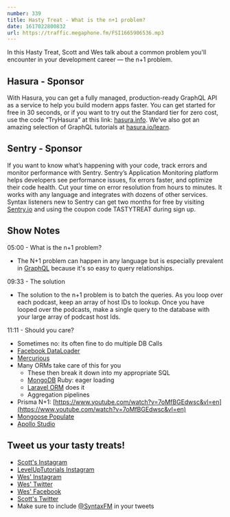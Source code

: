 ```yaml
---
number: 339
title: Hasty Treat - What is the n+1 problem?
date: 1617022800832
url: https://traffic.megaphone.fm/FSI1665906536.mp3
---
```


In this Hasty Treat, Scott and Wes talk about a common problem you'll encounter in your development career — the n+1 problem.

## Hasura - Sponsor
With Hasura, you can get a fully managed, production-ready GraphQL API as a service to help you build modern apps faster. You can get started for free in 30 seconds, or if you want to try out the Standard tier for zero cost, use the code “TryHasura” at this link: [hasura.info](https://hasura.info/freetrial). We’ve also got an amazing selection of GraphQL tutorials at [hasura.io/learn](https://hasura.io/learn).

## Sentry - Sponsor
If you want to know what’s happening with your code, track errors and monitor performance with Sentry. Sentry’s Application Monitoring platform helps developers see performance issues, fix errors faster, and optimize their code health. Cut your time on error resolution from hours to minutes. It works with any language and integrates with dozens of other services. Syntax listeners new to Sentry can get two months for free by visiting [Sentry.io](https://sentry.io/) and using the coupon code TASTYTREAT during sign up.

## Show Notes
05:00 - What is the n+1 problem?
* The N+1 problem can happen in any language but is especially prevalent in [GraphQL](https://graphql.org/) because it's so easy to query relationships.

09:33 - The solution
* The solution to the n+1 problem is to batch the queries. As you loop over each podcast, keep an array of host IDs to lookup. Once you have looped over the podcasts, make a single query to the database with your large array of podcast host Ids.

11:11 - Should you care?
* Sometimes no: its often fine to do multiple DB Calls
* [Facebook DataLoader](https://github.com/topics/facebook-dataloader)
* [Mercurious](https://github.com/mercurius-js/mercurius)
* Many ORMs take care of this for you
  * These then break it down into my appropriate SQL
  * [MongoDB](https://www.mongodb.com/) Ruby: eager loading
  * [Laravel ORM](https://laravel.com/docs/5.0/eloquent) does it
  * Aggregation pipelines
* Prisma N+1: [https://www.youtube.com/watch?v=7oMfBGEdwsc&vl=en](https://www.youtube.com/watch?v=7oMfBGEdwsc&vl=en)
* [Mongoose Populate](https://mongoosejs.com/docs/populate.html)
* [Apollo Studio](https://studio.apollographql.com/login)

## Tweet us your tasty treats!
* [Scott's Instagram](https://www.instagram.com/stolinski/)
* [LevelUpTutorials Instagram](https://www.instagram.com/LevelUpTutorials/)
* [Wes' Instagram](https://www.instagram.com/wesbos/)
* [Wes' Twitter](https://twitter.com/wesbos)
* [Wes' Facebook](https://www.facebook.com/wesbos.developer)
* [Scott's Twitter](https://twitter.com/stolinski)
* Make sure to include [@SyntaxFM](https://twitter.com/SyntaxFM) in your tweets

